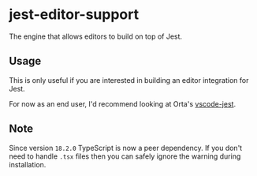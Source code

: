 # jest-editor-support

The engine that allows editors to build on top of Jest.

## Usage

This is only useful if you are interested in building an editor integration for Jest.

For now as an end user, I'd recommend looking at Orta's [vscode-jest](https://github.com/orta/vscode-jest/).

## Note
Since version `18.2.0` TypeScript is now a peer dependency.
If you don't need to handle `.tsx` files then you can safely ignore the warning during installation.
